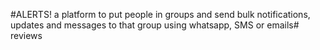 #ALERTS!
a platform to put people in groups and send bulk notifications, updates and messages to that group using whatsapp, SMS or emails# reviews
